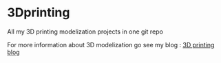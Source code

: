 # 3Dprinting

All my 3D printing modelization projects in one git repo

For more information about 3D modelization go see my blog : [3D printing blog](http://www.vandelle.com/blog/3dprinting/)
